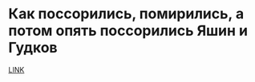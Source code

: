 # Как поссорились, помирились, а потом опять поссорились Яшин и Гудков



[LINK](https://varlamov.ru/2715847.html)